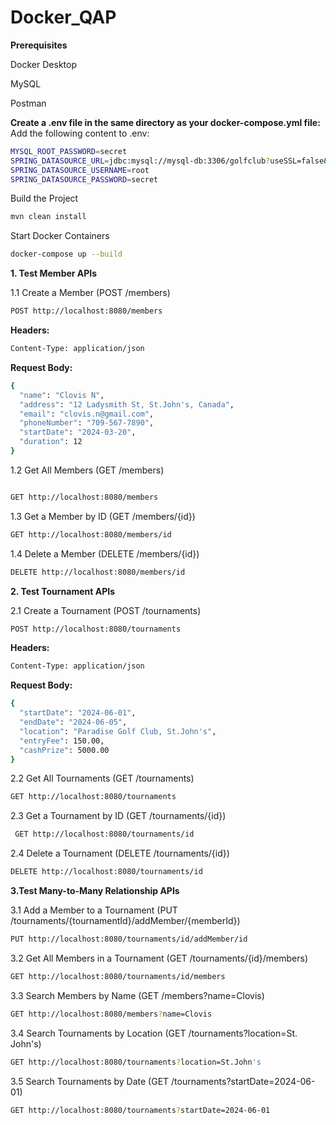 # Docker_QAP
**Prerequisites**

Docker Desktop 

MySQL

Postman

**Create a .env file in the same directory as your docker-compose.yml file:**
Add the following content to .env:
```sh
MYSQL_ROOT_PASSWORD=secret
SPRING_DATASOURCE_URL=jdbc:mysql://mysql-db:3306/golfclub?useSSL=false&allowPublicKeyRetrieval=true&serverTimezone=UTC
SPRING_DATASOURCE_USERNAME=root
SPRING_DATASOURCE_PASSWORD=secret
```

Build the Project
```sh
mvn clean install
```


Start Docker Containers
```sh
docker-compose up --build
```

**1. Test Member APIs**

1.1 Create a Member (POST /members)
```sh 
POST http://localhost:8080/members
```
**Headers:**
```sh
Content-Type: application/json
```
**Request Body:**
  
```sh
{
  "name": "Clovis N",
  "address": "12 Ladysmith St, St.John's, Canada",
  "email": "clovis.n@gmail.com",
  "phoneNumber": "709-567-7890",
  "startDate": "2024-03-20",
  "duration": 12
}
```
1.2 Get All Members (GET /members)
```sh

GET http://localhost:8080/members
```

1.3 Get a Member by ID (GET /members/{id})

```sh
GET http://localhost:8080/members/id
```

1.4 Delete a Member (DELETE /members/{id})
```sh
DELETE http://localhost:8080/members/id
```

**2. Test Tournament APIs**

2.1 Create a Tournament (POST /tournaments)
```sh
POST http://localhost:8080/tournaments
```
**Headers:**
```sh
Content-Type: application/json
```
**Request Body:**
```sh
{
  "startDate": "2024-06-01",
  "endDate": "2024-06-05",
  "location": "Paradise Golf Club, St.John's",
  "entryFee": 150.00,
  "cashPrize": 5000.00
}
```

2.2 Get All Tournaments (GET /tournaments)
```sh
GET http://localhost:8080/tournaments
```

2.3 Get a Tournament by ID (GET /tournaments/{id})
```sh
 GET http://localhost:8080/tournaments/id
```

2.4 Delete a Tournament (DELETE /tournaments/{id})
```sh
DELETE http://localhost:8080/tournaments/id
```

**3.Test Many-to-Many Relationship APIs**

3.1 Add a Member to a Tournament (PUT /tournaments/{tournamentId}/addMember/{memberId})
```sh
PUT http://localhost:8080/tournaments/id/addMember/id
```

3.2 Get All Members in a Tournament (GET /tournaments/{id}/members)
```sh
GET http://localhost:8080/tournaments/id/members
```

3.3 Search Members by Name (GET /members?name=Clovis)
```sh
GET http://localhost:8080/members?name=Clovis
```

3.4 Search Tournaments by Location (GET /tournaments?location=St. John's)
```sh
GET http://localhost:8080/tournaments?location=St.John's
```

3.5 Search Tournaments by Date (GET /tournaments?startDate=2024-06-01)
```sh
GET http://localhost:8080/tournaments?startDate=2024-06-01
```
